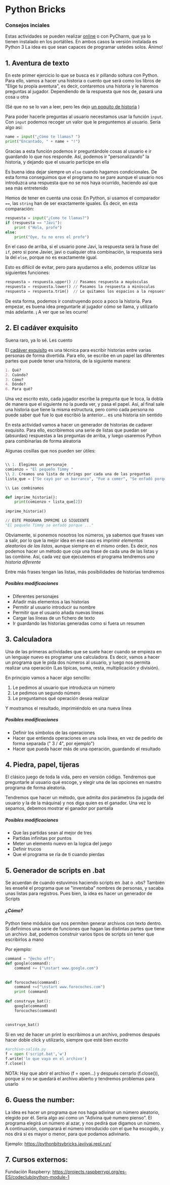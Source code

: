 # Python Bricks

### Consejos inciales
Estas actividades se pueden realizar [online](https://repl.it/) o con PyCharm, que ya lo tienen instalado en los portátiles. En ambos casos la versión instalada es Python 3
La idea es que sean capaces de programar ustedes solos. Ánimo!

## 1. Aventura de texto
En este primer ejercicio lo que se busca es ir pillando soltura con Python. Para ello, vamos a hacer una historia o cuento que será como los libros de "Elige tu propia aventura", es decir, contaremos una historia y le haremos preguntas al jugador. Dependiendo de la respuesta que nos de, pasará una cosa u otra

(Sé que no se lo van a leer, pero les dejo [un poquito de historia](https://es.wikipedia.org/wiki/Aventura_conversacional) )

Para poder hacerle preguntas al usuario necesitamos usar la función `input`. Con `input` podemos recoger un valor que le preguntemos al usuario. Sería algo así:

```python
name = input("¿Cómo te llamas? ")
print("Encantado, " + name + "!")
```
Gracias a esta función podemos ir preguntándole cosas al usuario e ir guardando lo que nos responde. Así, podemos ir "personalizando" la historia, y dejando que el usuario participe en ella

Es buena idea dejar siempre un `else` cuando hagamos condicionales. De esta forma conseguimos que el programa no se pare aunque el usuario nos introduzca una respuesta que no se nos haya ocurrido, haciendo así que sea más entretenido

Hemos de tener en cuenta una cosa: En Python, si usamos el comparador `==`, las `string` han de ser exactamente iguales. Es decir, en esta comparación:
```python
respuesta = input("¿Como te llamas?")
if (respuesta == "Javi"):
    print ("Hola, profe")
else:
    print("Oye, tu no eres el profe")
```

En el caso de arriba, si el usuario pone Javi, la respuesta será la frase del `if`, pero si pone Javier, javi o cualquier otra combinación, la respuesta será la del `else`, porque no es exactamente igual. 

Esto es difiícil de evitar, pero para ayudarnos a ello, podemos utilizar las siguientes funciones:

```python
respuesta = respuesta.upper() // Pasamos respuesta a mayúsculas
respuesta = respuesta.lower() // Pasamos la respuesta a minúsculas
respuesta = respuesta.trim()  // Le quitamos los espacios a la repsuesta al principio y al final
```

De esta forma, podemos ir construyendo poco a poco la historia. Para empezar, es buena idea preguntarle al jugador cómo se llama, y utilizarlo más adelante. ¡ A ver que se les ocurre!

## 2. El cadáver exquisito

Suena raro, ya lo sé. Les cuento

El [cadáver exquisito]() es una técnica para escribir historias entre varias personas de forma divertida. Para ello, se escribe en un papel las diferentes partes que puede tener una historia, de la siguiente manera:
```markdown
1. Qué?
2. Cuándo?
3. Cómo?
4. Dónde?
6. Para qué?
```

Una vez escrito esto, cada jugador escribe la pregunta que le toca, la dobla de manera que el siguiente no la pueda ver, y pasa el papel. Así, al final sale una historia que tiene la misma estructura, pero como cada persona no puede saber qué fue lo que escribió la anterior... es una historia sin sentido

En esta actividad vamos a hacer un generador de historias de cadaver exquisito. Para ello, escribiremos una serie de listas que puedan ser (absurdas) respuestas a las preguntas de arriba, y luego usaremos Python para combinarlas de forma aleatoria

Algunas cosillas que nos pueden ser útiles:
```python

\\ 1. Elegimos un personaje
comienzo = "El pequeño Timmy "
\\ 2. Creamos una lista de strings por cada una de las preguntas
lista_que = ["Se cayó por un barranco", "Fue a comer", "Se enfadó porque"]

\\ Las combinamos

def imprime_historia():
    print(comienzo + lista_que[2])
    
imprime_historia()

// ESTE PROGRAMA IMPRIME LO SIGUIENTE
"El pequeño Timmy se enfadó porque ..."
```

Obviamente, si ponemos nosotros los números, ya sabemos que frases van a salir, por lo que la mejor idea en ese caso es imprimir *elementos aleatorios de las listas*, aunque siempre en el mismo orden. Es decir, nos podemos hacer un método que coja una frase de cada una de las listas y las combine. Así, cada vez que ejecutemos el programa tendremos *una historia diferente*

Entre más frases tengan las listas, más posibilidades de historias tendremos

##### Posibles modificaciones
* Diferentes personajes
* Añadir más elementos a las historias
* Permitir al usuario introducir su nombre
* Permitir que el usuario añada nuevas líneas
* Cargar las líneas de un fichero de texto
* Ir guardando las historias generadas como si fuera un resumen


## 3. Calculadora

Una de las primeras actividades que se suele hacer cuando se empieza en un lenguaje nuevo es programar una calculadora. Es decir, vamos a hacer un programa que le pida dos números al usuario, y luego nos permita realizar una operación (Las típicas, suma, resta, multiplicación y división).

En principio vamos a hacer algo sencillo:
1. Le pedimos al usuario que introduzca un número
2. Le pedimos un segundo número
3. Le preguntamos qué operación desea realizar

Y mostramos el resultado, imprimiéndolo en una nueva línea

##### Posibles modificaciones
* Definir los símbolos de las operaciones
* Hacer que entienda operaciones en una sola línea, en vez de pedirlo de forma separada (" 3 / 4", por ejemplo")
* Hacer que pueda hacer más de una operación, guardando el resultado

## 4. Piedra, papel, tijeras
El clásico juego de toda la vida, pero en versión código. Tendremos que preguntarle al usuario qué escoge, y elegir una de las opciones en nuestro programa de forma aleatoria.

Tendremos que hacer un método, que admita dos parámetros (la jugada del usuario y la de la máquina) y nos diga quien es el ganador. Una vez lo sepamos, debemos mostrar el ganador por pantalla

##### Posibles modificaciones
* Que las partidas sean al mejor de tres
* Partidas infinitas por puntos
* Meter un elemento nuevo en la logica del juego
* Definir trucos
* Que el programa se ría de ti cuando pierdas

## 5. Generador de scripts en .bat
Se acuerdan de cuando estuvimos haciendo scripts en .bat o .vbs? También les enseñé el programa que se "inventaba" nombres de personas, y sacaba unas listas para registros. Pues bien, la idea es hacer un generador de Scripts

##### ¿Cómo?
Python tiene módulos que nos permiten generar archivos con texto dentro. Si definimos una serie de funciones que hagan las distintas partes que tiene un archivo .bat, podemos construir varios tipos de scripts sin tener que escribirlos a mano

Por ejemplo:

```python
command = "@echo off";
def google(command):
    command += ("\nstart www.google.com")
   
    
def forocoches(command):
    command +=("\nstart www.forocoches.com")
    print (command)
    
def construye_bat():
    google(command)
    forocoches(command)
    
    
construye_bat()
```

Si en vez de hacer un print lo escribimos a un archivo, podremos después hacer doble click y utilizarlo, siempre que esté bien escrito


```python
#archivo-salida.py
f = open ('script.bat','w')
f.write('lo que vaya en el archivo')
f.close()

```
NOTA: Hay que abrir el archivo (f = open...) y después cerrarlo (f.close()), porque si no se quedará el archivo abierto y tendremos problemas para usarlo


## 6. Guess the number:
La idea es hacer un programa que nos haga adivinar un número aleatorio, elegido por él. Sería algo así como un "Adivina qué numero pienso".
El programa elegirá un número al azar, y nos pedirá que digamos un número. A continuación, comparará el número introducido con el que ha escogido, y nos dirá si es mayor o menor, para que podamos adivinarlo.

Ejemplo:
https://pythonbitsybricks.javiivaj.repl.run/

## 7. Cursos externos:
Fundación Raspberry:
https://projects.raspberrypi.org/es-ES/codeclub/python-module-1
 




